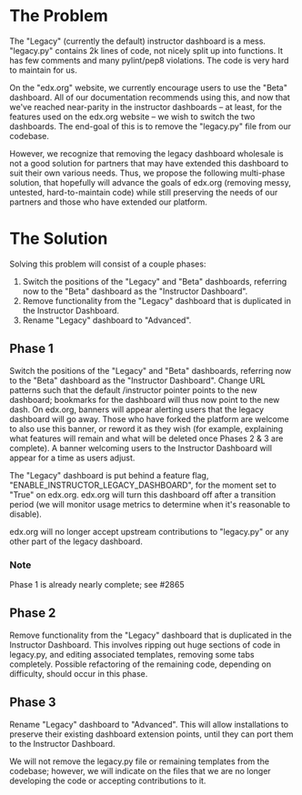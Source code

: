 # The Problem

The "Legacy" (currently the default) instructor dashboard is a mess. "legacy.py" contains 2k lines of code, not nicely split up into functions. It has few comments and many pylint/pep8 violations. The code is very hard to maintain for us.

On the "edx.org" website, we currently encourage users to use the "Beta" dashboard. All of our documentation recommends using this, and now that we've reached near-parity in the instructor dashboards – at least, for the features used on the edx.org website – we wish to switch the two dashboards. The end-goal of this is to remove the "legacy.py" file from our codebase.

However, we recognize that removing the legacy dashboard wholesale is not a good solution for partners that may have extended this dashboard to suit their own various needs. Thus, we propose the following multi-phase solution, that hopefully will advance the goals of edx.org (removing messy, untested, hard-to-maintain code) while still preserving the needs of our partners and those who have extended our platform.
 
# The Solution

Solving this problem will consist of a couple phases:

1. Switch the positions of the "Legacy" and "Beta" dashboards, referring now to the "Beta" dashboard as the "Instructor Dashboard".
2. Remove functionality from the "Legacy" dashboard that is duplicated in the Instructor Dashboard.
3. Rename "Legacy" dashboard to "Advanced". 

## Phase 1

Switch the positions of the "Legacy" and "Beta" dashboards, referring now to the "Beta" dashboard as the "Instructor Dashboard". Change URL patterns such that the default /instructor pointer points to the new dashboard; bookmarks for the dashboard will thus now point to the new dash. On edx.org, banners will appear alerting users that the legacy dashboard will go away. Those who have forked the platform are welcome to also use this banner, or reword it as they wish (for example, explaining what features will remain and what will be deleted once Phases 2 & 3 are complete). A banner welcoming users to the Instructor Dashboard will appear for a time as users adjust.

The "Legacy" dashboard is put behind a feature flag, "ENABLE_INSTRUCTOR_LEGACY_DASHBOARD", for the moment set to "True" on edx.org. edx.org will turn this dashboard off after a transition period (we will monitor usage metrics to determine when it's reasonable to disable).

edx.org will no longer accept upstream contributions to "legacy.py" or any other part of the legacy dashboard.

### Note

Phase 1 is already nearly complete; see #2865 

## Phase 2

Remove functionality from the "Legacy" dashboard that is duplicated in the Instructor Dashboard. This involves ripping out huge sections of code in legacy.py, and editing associated templates, removing some tabs completely. Possible refactoring of the remaining code, depending on difficulty, should occur in this phase.

## Phase 3

Rename  "Legacy" dashboard to "Advanced". This will allow installations to preserve their existing dashboard extension points, until they can port them to the Instructor Dashboard.

We will not remove the legacy.py file or remaining templates from the codebase; however, we will indicate on the files that we are no longer developing the code or accepting contributions to it. 